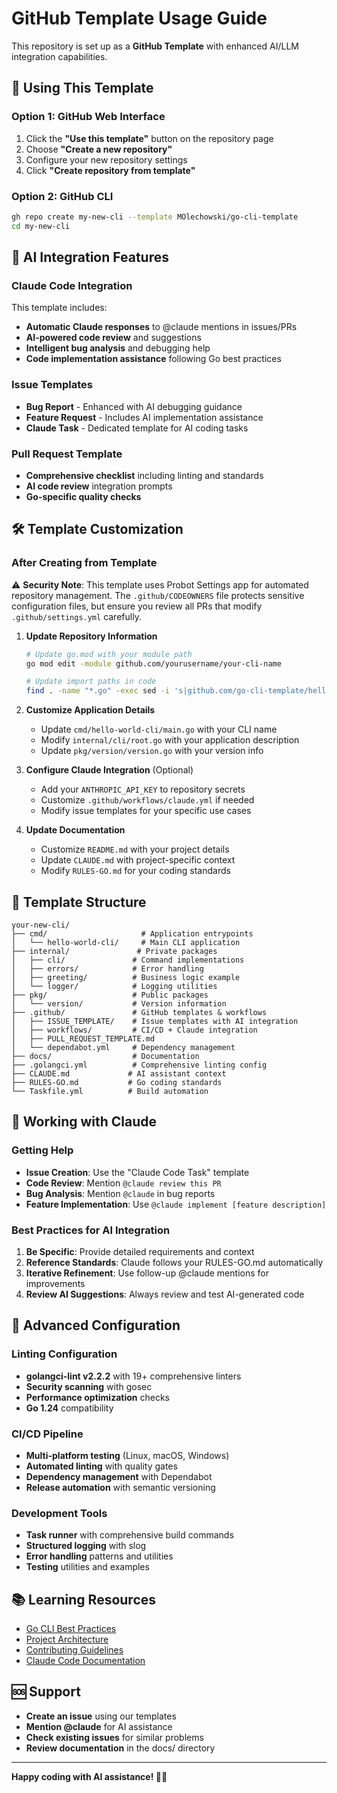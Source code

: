 # GitHub Template Usage Guide

This repository is set up as a **GitHub Template** with enhanced AI/LLM integration capabilities.

## 🚀 Using This Template

### Option 1: GitHub Web Interface
1. Click the **"Use this template"** button on the repository page
2. Choose **"Create a new repository"**
3. Configure your new repository settings
4. Click **"Create repository from template"**

### Option 2: GitHub CLI
```bash
gh repo create my-new-cli --template MOlechowski/go-cli-template
cd my-new-cli
```

## 🤖 AI Integration Features

### Claude Code Integration
This template includes:
- **Automatic Claude responses** to @claude mentions in issues/PRs
- **AI-powered code review** and suggestions
- **Intelligent bug analysis** and debugging help
- **Code implementation assistance** following Go best practices

### Issue Templates
- **Bug Report** - Enhanced with AI debugging guidance
- **Feature Request** - Includes AI implementation assistance 
- **Claude Task** - Dedicated template for AI coding tasks

### Pull Request Template
- **Comprehensive checklist** including linting and standards
- **AI code review** integration prompts
- **Go-specific quality checks**

## 🛠️ Template Customization

### After Creating from Template

⚠️ **Security Note**: This template uses Probot Settings app for automated repository management. The `.github/CODEOWNERS` file protects sensitive configuration files, but ensure you review all PRs that modify `.github/settings.yml` carefully.

1. **Update Repository Information**
   ```bash
   # Update go.mod with your module path
   go mod edit -module github.com/yourusername/your-cli-name
   
   # Update import paths in code
   find . -name "*.go" -exec sed -i 's|github.com/go-cli-template/hello-world-cli|github.com/yourusername/your-cli-name|g' {} \;
   ```

2. **Customize Application Details**
   - Update `cmd/hello-world-cli/main.go` with your CLI name
   - Modify `internal/cli/root.go` with your application description
   - Update `pkg/version/version.go` with your version info

3. **Configure Claude Integration** (Optional)
   - Add your `ANTHROPIC_API_KEY` to repository secrets
   - Customize `.github/workflows/claude.yml` if needed
   - Modify issue templates for your specific use cases

4. **Update Documentation**
   - Customize `README.md` with your project details
   - Update `CLAUDE.md` with project-specific context
   - Modify `RULES-GO.md` for your coding standards

## 📁 Template Structure

```
your-new-cli/
├── cmd/                     # Application entrypoints
│   └── hello-world-cli/     # Main CLI application
├── internal/               # Private packages
│   ├── cli/               # Command implementations
│   ├── errors/            # Error handling
│   ├── greeting/          # Business logic example
│   └── logger/            # Logging utilities
├── pkg/                   # Public packages
│   └── version/           # Version information
├── .github/               # GitHub templates & workflows
│   ├── ISSUE_TEMPLATE/    # Issue templates with AI integration
│   ├── workflows/         # CI/CD + Claude integration
│   ├── PULL_REQUEST_TEMPLATE.md
│   └── dependabot.yml     # Dependency management
├── docs/                  # Documentation
├── .golangci.yml          # Comprehensive linting config
├── CLAUDE.md             # AI assistant context
├── RULES-GO.md           # Go coding standards
└── Taskfile.yml          # Build automation
```

## 🤖 Working with Claude

### Getting Help
- **Issue Creation**: Use the "Claude Code Task" template
- **Code Review**: Mention `@claude review this PR`
- **Bug Analysis**: Mention `@claude` in bug reports
- **Feature Implementation**: Use `@claude implement [feature description]`

### Best Practices for AI Integration
1. **Be Specific**: Provide detailed requirements and context
2. **Reference Standards**: Claude follows your RULES-GO.md automatically
3. **Iterative Refinement**: Use follow-up @claude mentions for improvements
4. **Review AI Suggestions**: Always review and test AI-generated code

## 🔧 Advanced Configuration

### Linting Configuration
- **golangci-lint v2.2.2** with 19+ comprehensive linters
- **Security scanning** with gosec
- **Performance optimization** checks
- **Go 1.24** compatibility

### CI/CD Pipeline
- **Multi-platform testing** (Linux, macOS, Windows)
- **Automated linting** with quality gates
- **Dependency management** with Dependabot
- **Release automation** with semantic versioning

### Development Tools
- **Task runner** with comprehensive build commands
- **Structured logging** with slog
- **Error handling** patterns and utilities
- **Testing** utilities and examples

## 📚 Learning Resources

- [Go CLI Best Practices](./RULES-GO.md)
- [Project Architecture](./CLAUDE.md)
- [Contributing Guidelines](./docs/)
- [Claude Code Documentation](https://github.com/anthropics/claude-code-action)

## 🆘 Support

- **Create an issue** using our templates
- **Mention @claude** for AI assistance
- **Check existing issues** for similar problems
- **Review documentation** in the docs/ directory

---

**Happy coding with AI assistance! 🚀🤖**